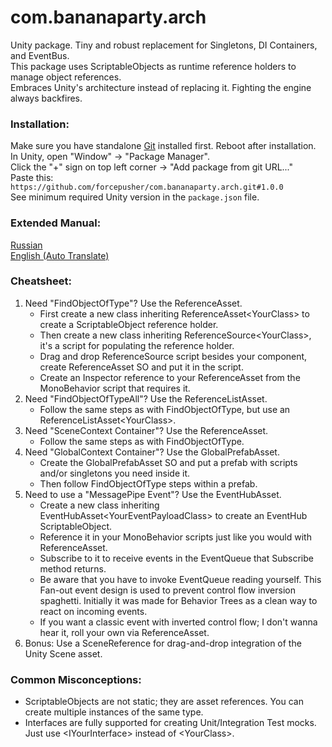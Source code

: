 # com.bananaparty.arch  
  
Unity package. Tiny and robust replacement for Singletons, DI Containers, and EventBus.  
This package uses ScriptableObjects as runtime reference holders to manage object references.  
Embraces Unity's architecture instead of replacing it. Fighting the engine always backfires.  
  
### Installation:  
Make sure you have standalone [Git](https://git-scm.com/downloads) installed first. Reboot after installation.  
In Unity, open "Window" -> "Package Manager".  
Click the "+" sign on top left corner -> "Add package from git URL..."  
Paste this: `https://github.com/forcepusher/com.bananaparty.arch.git#1.0.0`  
See minimum required Unity version in the `package.json` file.  
  
### Extended Manual:  
[Russian](https://github.com/forcepusher/Obsidian/blob/master/Arch/com.bananaparty.arch.docs.ru.md)  
[English (Auto Translate)](https://github-com.translate.goog/forcepusher/Obsidian/blob/master/Arch/com.bananaparty.arch.docs.ru.md?_x_tr_sl=ru&_x_tr_tl=en&_x_tr_hl=en&_x_tr_pto=wapp)  
  
### Cheatsheet:  
1. Need "FindObjectOfType"? Use the ReferenceAsset.  
	- First create a new class inheriting ReferenceAsset\<YourClass\> to create a ScriptableObject reference holder.  
	- Then create a new class inheriting ReferenceSource\<YourClass\>, it's a script for populating the reference holder.  
	- Drag and drop ReferenceSource script besides your component, create ReferenceAsset SO and put it in the script.  
	- Create an Inspector reference to your ReferenceAsset from the MonoBehavior script that requires it.  
2. Need "FindObjectOfTypeAll"? Use the ReferenceListAsset.  
	- Follow the same steps as with FindObjectOfType, but use an ReferenceListAsset\<YourClass\>.  
3. Need "SceneContext Container"? Use the ReferenceAsset.  
	- Follow the same steps as with FindObjectOfType.  
4. Need "GlobalContext Container"? Use the GlobalPrefabAsset.  
    - Create the GlobalPrefabAsset SO and put a prefab with scripts and/or singletons you need inside it.  
	- Then follow FindObjectOfType steps within a prefab.  
5. Need to use a "MessagePipe Event"? Use the EventHubAsset.  
	- Create a new class inheriting EventHubAsset\<YourEventPayloadClass\> to create an EventHub ScriptableObject.  
	- Reference it in your MonoBehavior scripts just like you would with ReferenceAsset.  
	- Subscribe to it to receive events in the EventQueue that Subscribe method returns.  
	- Be aware that you have to invoke EventQueue reading yourself. This Fan-out event design is used to prevent control flow inversion spaghetti. Initially it was made for Behavior Trees as a clean way to react on incoming events.  
	- If you want a classic event with inverted control flow; I don't wanna hear it, roll your own via ReferenceAsset.  
6. Bonus: Use a SceneReference for drag-and-drop integration of the Unity Scene asset.  
  
### Common Misconceptions:  
- ScriptableObjects are not static; they are asset references. You can create multiple instances of the same type.  
- Interfaces are fully supported for creating Unit/Integration Test mocks. Just use \<IYourInterface\> instead of \<YourClass\>.
